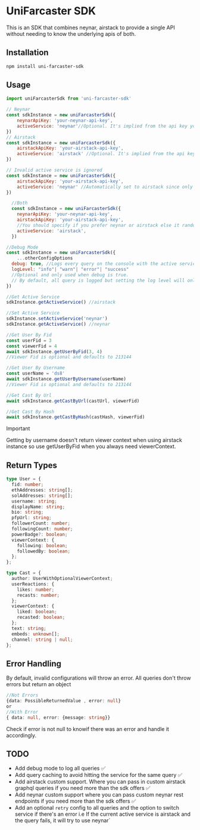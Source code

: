 # UniFarcaster SDK

This is an SDK that combines neynar, airstack to provide a single API without needing to know the underlying apis of both.
## Installation

```bash
npm install uni-farcaster-sdk
```

## Usage

```js
import uniFarcasterSdk from 'uni-farcaster-sdk'

// Neynar
const sdkInstance = new uniFarcasterSdk({
	neynarApiKey: 'your-neynar-api-key',
	activeService: 'neynar'//Optional. It's implied from the api key you provide
})
// Airstack
const sdkInstance = new uniFarcasterSdk({
	airstackApiKey: 'your-airstack-api-key',
	activeService: 'airstack' //Optional. It's implied from the api key you provide
})

// Invalid active service is ignored
const sdkInstance = new uniFarcasterSdk({
	airstackApiKey: 'your-airstack-api-key',
	activeService: 'neynar' //Automatically set to airstack since only airstack api key is provided
})

  //Both
  const sdkInstance = new uniFarcasterSdk({
    neynarApiKey: 'your-neynar-api-key',
    airstackApiKey: 'your-airstack-api-key',
    //You should specify if you prefer neynar or airstack else it randomly choses one of them
    activeService: 'airstack',
  })

//Debug Mode
const sdkInstance = new uniFarcasterSdk({
	...otherConfigOptions
  debug: true, //Logs every query on the console with the active service used for it,
  logLevel: "info"| "warn"| "error"| "success"
  //Optional and only used when debug is true.
  // By default, all query is logged but setting the log level will only log queries with the specified level
})

//Get Active Service
sdkInstance.getActiveService() //airstack

//Set Active Service
sdkInstance.setActiveService('neynar')
sdkInstance.getActiveService() //neynar

//Get User By Fid
const userFid = 3
const viewerFid = 4
await sdkInstance.getUserByFid(3, 4)
//Viewer Fid is optional and defaults to 213144

//Get User By Username
const userName = 'ds8'
await sdkInstance.getUserByUsername(userName)
//Viewer Fid is optional and defaults to 213144

//Get Cast By Url
await sdkInstance.getCastByUrl(castUrl, viewerFid)

//Get Cast By Hash
await sdkInstance.getCastByHash(castHash, viewerFid)
```

> [!IMPORTANT]
> Getting by username doesn't return viewer context when using airstack instance so use getUserByFid when you always need viewerContext.



## Return Types
```ts
type User = {
  fid: number;
  ethAddresses: string[];
  solAddresses: string[];
  username: string;
  displayName: string;
  bio: string;
  pfpUrl: string;
  followerCount: number;
  followingCount: number;
  powerBadge?: boolean;
  viewerContext: {
    following: boolean;
    followedBy: boolean;
  };
};

type Cast = {
  author: UserWithOptionalViewerContext;
  userReactions: {
    likes: number;
    recasts: number;
  };
  viewerContext: {
    liked: boolean;
    recasted: boolean;
  };
  text: string;
  embeds: unknown[];
  channel: string | null;
};
```

## Error Handling

By default, invalid configurations will throw an error.
All queries don't throw errors but return an object

```ts
//Not Errors
{data: PossibleReturnedValue , error: null}
or
//With Error
{ data: null, error: {message: string}}
```
Check if error is not null to knowif there was an error and handle it accordingly.

## TODO
- Add debug mode to log all queries ✅
- Add query caching to avoid hitting the service for the same query ✅
- Add airstack custom support. Where you can pass in custom airstack graphql queries if you need more than the sdk offers ✅
- Add neynar custom support where you can pass custom neynar rest endpoints if you need more than the sdk offers ✅
- Add an optional `retry` config to all queries and the option to switch service if there's an error
i.e If the current active service is airstack and the query fails, it will try to use neynar`
